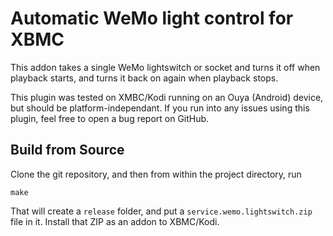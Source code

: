 # Automatic WeMo light control for XBMC
This addon takes a single WeMo lightswitch or socket and turns it off when playback starts, and turns it back on again when playback stops.

This plugin was tested on XMBC/Kodi running on an Ouya (Android) device, but should be platform-independant. If you run into any issues using this plugin, feel free to open a bug report on GitHub.

## Build from Source
Clone the git repository, and then from within the project directory, run

    make

That will create a `release` folder, and put a `service.wemo.lightswitch.zip` file in it. Install that ZIP as an addon to XBMC/Kodi.
